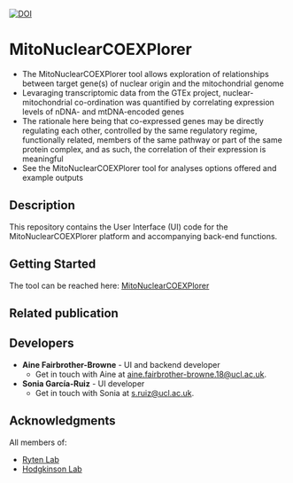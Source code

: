 [![DOI](https://zenodo.org/badge/298283109.svg)](https://zenodo.org/badge/latestdoi/298283109)

# MitoNuclearCOEXPlorer
  * The MitoNuclearCOEXPlorer tool allows exploration of relationships between target gene(s) of nuclear origin and the mitochondrial genome  
  * Levaraging transcriptomic data from the GTEx project, nuclear-mitochondrial co-ordination was quantified by correlating expression levels of nDNA- and mtDNA-encoded genes  
  * The rationale here being that co-expressed genes may be directly regulating each other, controlled by the same regulatory regime, functionally related, members of the same pathway or part of the same protein complex, and as such, the correlation of their expression is meaningful  
  * See the MitoNuclearCOEXPlorer tool for analyses options offered and example outputs  

## Description
This repository contains the User Interface (UI) code for the MitoNuclearCOEXPlorer platform and accompanying back-end functions. 

## Getting Started
The tool can be reached here: [MitoNuclearCOEXPlorer](https://ainefairbrotherbrowne.shinyapps.io/MitoNuclearCOEXPlorer/)

## Related publication

## Developers
* **Aine Fairbrother-Browne** - UI and backend developer
  * Get in touch with Aine at [aine.fairbrother-browne.18@ucl.ac.uk](mailto:aine.fairbrother-browne.18@ucl.ac.uk).
* **Sonia García-Ruiz** - UI developer
  * Get in touch with Sonia at [s.ruiz@ucl.ac.uk](mailto:s.ruiz@ucl.ac.uk).

## Acknowledgments
All members of:  
* [Ryten Lab](https://snca.atica.um.es/RytenLab/)
* [Hodgkinson Lab](https://www.hodgkinsonlab.org/)
